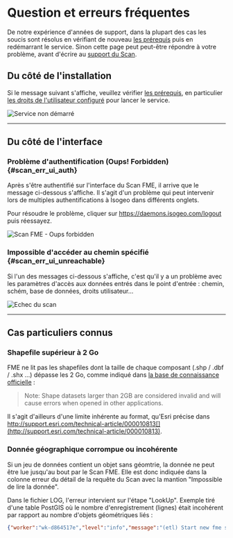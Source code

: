 # Question et erreurs fréquentes

De  notre expérience d'années de support, dans la plupart des cas les soucis sont résolus en vérifiant de nouveau [les prérequis](prerequisites.html) puis en redémarrant le service. Sinon cette page peut peut-être répondre à votre problème, avant d'écrire au [support du Scan](support.html).

## Du côté de l'installation

Si le message suivant s'affiche, veuillez vérifier [les prérequis](prerequisites.html), en particulier [les droits de l'utilisateur configuré](prerequisites.html#compte-utilisateur) pour lancer le service.

![Service non démarré](/images/scanFME_install_errors_ServiceDoNotStart.png "Le service n'a pas démarré")

____

## Du côté de l'interface

### Problème d'authentification \(Oups! Forbidden\) {#scan_err_ui_auth}

Après s'être authentifié sur l'interface du Scan FME, il arrive que le message ci-dessous s'affiche. Il s'agit d'un problème qui peut intervenir lors de multiples authentifications à Isogeo dans différents onglets.

Pour résoudre le problème, cliquer sur https://daemons.isogeo.com/logout puis réessayez.

![Scan FME - Oups forbidden](/images/scanFME_error_forbidden.png.png "Scan FME - Problème d'authentification \(Oups! Forbidden\)")

### Impossible d'accéder au chemin spécifié {#scan_err_ui_unreachable}

Si l'un des messages ci-dessous s'affiche, c'est qu'il y a un problème avec les paramètres d'accès aux données entrés dans le point d'entrée : chemin, schém, base de données, droits utilisateur...

![Echec du scan](/images/scanFME_scan_errors_UnableToAccessEntryPoint.png "Impossible d'accéder au chemin spécifié")

____

## Cas particuliers connus

### Shapefile supérieur à 2 Go

FME ne lit pas les shapefiles dont la taille de chaque composant (.shp / .dbf / .shx ...) dépasse les 2 Go, comme indiqué dans [la base de connaissance officielle](https://knowledge.safe.com/articles/772/fme-and-esri-arcgis-troubleshooting-guide.html) :

>  Note: Shape datasets larger than 2GB are considered invalid and will cause errors when opened in other applications.

Il s'agit d'ailleurs d'une limite inhérente au format, qu'Esri précise dans http://support.esri.com/technical-article/000010813[](http://support.esri.com/technical-article/000010813).

### Donnée géographique corrompue ou incohérente

Si un jeu de données contient un objet sans géomtrie, la donnée ne peut être lue jusqu'au bout par le Scan FME. Elle est donc indiquée dans la colonne erreur du détail de la requête du Scan avec la mantion "Impossible de lire la donnée".

Dans le fichier LOG, l'erreur intervient sur l'étape "LookUp". Exemple tiré d'une table PostGIS où le nombre d'enregistrement (lignes) était incohérent par rapport au nombre d'objets géométriques liés :

```json
{"worker":"wk-d864517e","level":"info","message":"(etl) Start new fme script from queue with options :  [ 'C:\\\\PROGRA~1\\\\Isogeo\\\\ISOGEO~1\\\\scripts\\\\lookup-postgis.fmw',\n  '--OUTPUT_JSON',\n  'C:\\\\PROGRA~1\\\\Isogeo\\\\ISOGEO~1\\\\tmp\\\\lookup-gC9aIjzL6',\n  '--LOG_FILE',\n  'C:\\\\PROGRA~1\\\\Isogeo\\\\ISOGEO~1\\\\tmp\\\\log-UUOBAvNXz',\n  '--USERNAME',\n  'isogeo',\n  '--PASSWORD',\n  'modepassepasse',\n  '--SOURCE',\n  'bdgeo_prod',\n  '--HOST',\n  '192.168.1.1',\n  '--PORT',\n  5432,\n  '--FEATURE_TYPES',\n  'schema.dataset' ]","timestamp":"2017-12-14T16:14:30.604Z"}
```
